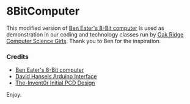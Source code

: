 # 8BitComputer

This modified version of [Ben Eater's 8-Bit computer](https://eater.net/8bit/) is used as demonstration in our coding and technology classes 
run by [Oak Ridge Computer Science Girls](https://www.orcsgirls.org). Thank you to Ben for the inspiration.

### Credits

- [Ben Eater's 8-Bit computer](https://eater.net/8bit/)
- [David Hansels Arduino Interface](https://www.hackster.io/david-hansel/breadboard-computer-programmer-1e7a09)
- [The-Invent0r Initial PCD Design](https://github.com/The-Invent0r/8-bit-Computer-PCB)

Enjoy.
